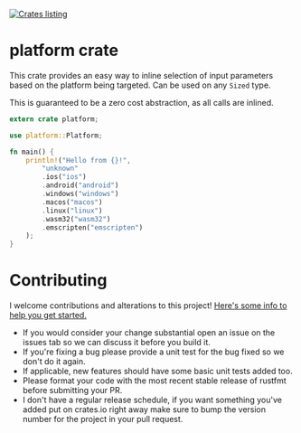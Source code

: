 [![Crates listing](https://img.shields.io/crates/v/platform.svg)](https://crates.io/crates/platform)

# platform crate

This crate provides an easy way to inline selection of input parameters
based on the platform being targeted.  Can be used on any `Sized` type.

This is guaranteed to be a zero cost abstraction, as all calls are inlined.

```rust
extern crate platform;

use platform::Platform;

fn main() {
    println!("Hello from {}!", 
        "unknown"
        .ios("ios")
        .android("android")
        .windows("windows")
        .macos("macos")
        .linux("linux")
        .wasm32("wasm32")
        .emscripten("emscripten")
    );
}
```

# Contributing

I welcome contributions and alterations to this project! [Here's some info to help you get started.](https://help.github.com/articles/about-pull-requests/)

- If you would consider your change substantial open an issue on the issues tab so we can discuss it before you build it.
- If you're fixing a bug please provide a unit test for the bug fixed so we don't do it again.
- If applicable, new features should have some basic unit tests added too.
- Please format your code with the most recent stable release of rustfmt before submitting your PR.
- I don't have a regular release schedule, if you want something you've added put on crates.io right away make sure to
bump the version number for the project in your pull request.
